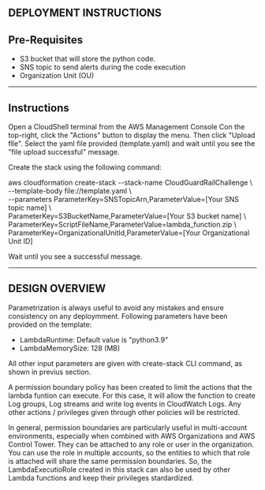## DEPLOYMENT INSTRUCTIONS

## Pre-Requisites

- S3 bucket that will store the python code.
- SNS topic to send alerts during the code execution
- Organization Unit (OU) 

---

## Instructions

Open a CloudShell terminal from the AWS Management Console
Con the top-right, click the "Actions" button to display the menu. Then click "Upload flle".
Select the yaml file provided (template.yaml) and wait until you see the "file upload successful" message.

Create the stack using the following command:

aws cloudformation create-stack
    --stack-name CloudGuardRailChallenge \\\
    --template-body file://template.yaml \\\
    --parameters ParameterKey=SNSTopicArn,ParameterValue=[Your SNS topic name] \\\
      ParameterKey=S3BucketName,ParameterValue=[Your S3 bucket name] \\\
	    ParameterKey=ScriptFileName,ParameterValue=lambda_function.zip \\\
      ParameterKey=OrganizationalUnitId,ParameterValue=[Your Organizational Unit ID]

Wait until you see a successful message.

---
## DESIGN OVERVIEW

Parametrization is always useful to avoid any mistakes and ensure consistency on any deploymment. Following parameters have been provided on the template:
- LambdaRuntime: Default value is "python3.9"
- LambdaMemorySize: 128 (MB)

All other input parameters are given with create-stack CLI command, as shown in previus section.

A permission boundary policy has been created to limit the actions that the lambda funtion can execute. For this case, it will allow the function to create Log groups, Log streams and write log events in CloudWatch Logs.
Any other actions / privileges given through other policies will be restricted.

In general, permission boundaries are particularly useful in multi-account environments, especially when combined with AWS Organizations and AWS Control Tower.
They can be attached to any role or user in the organization. You can use the role in multiple accounts, so the entities to which that role is attached will share the same permission boundaries.
So, the LambdaExecutioRole created in this stack can also be used by other Lambda functions and keep their privileges stardardized.
